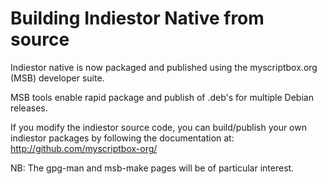 Building Indiestor Native from source
=====================================

Indiestor native is now packaged and published using the myscriptbox.org (MSB) developer suite.

MSB tools enable rapid package and publish of .deb's for multiple Debian releases.

If you modify the indiestor source code, you can build/publish your own indiestor packages by following the documentation at: http://github.com/myscriptbox-org/

NB: The gpg-man and msb-make pages will be of particular interest.